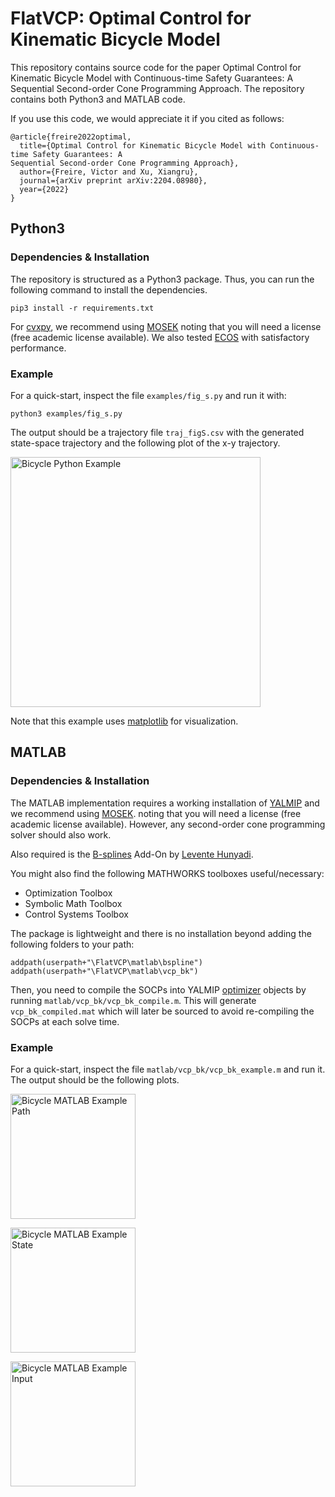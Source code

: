 # FlatVCP: Optimal Control for Kinematic Bicycle Model
This repository contains source code for the paper Optimal Control for Kinematic Bicycle Model with Continuous-time Safety Guarantees: A Sequential Second-order Cone Programming Approach.
The repository contains both Python3 and MATLAB code.

If you use this code, we would appreciate it if you cited as follows:
```
@article{freire2022optimal,
  title={Optimal Control for Kinematic Bicycle Model with Continuous-time Safety Guarantees: A
Sequential Second-order Cone Programming Approach},
  author={Freire, Victor and Xu, Xiangru},
  journal={arXiv preprint arXiv:2204.08980},
  year={2022}
}
```

## Python3
### Dependencies & Installation
The repository is structured as a Python3 package. Thus, you can run the following command to
install the dependencies.
```
pip3 install -r requirements.txt
```
For [cvxpy](https://www.cvxpy.org/), we recommend using [MOSEK](https://www.mosek.com/) noting
that you will need a license (free academic license available). We also tested
[ECOS](https://web.stanford.edu/~boyd/papers/ecos.html) with satisfactory performance.

### Example
For a quick-start, inspect the file `examples/fig_s.py` and run it with:
```
python3 examples/fig_s.py
```

The output should be a trajectory file `traj_figS.csv` with the generated state-space
trajectory and the following plot of the x-y trajectory.

[<img
src="https://github.com/ARC-Lab-Research-Group/FlatVCP/blob/master/img/bk_python_example.png"
width="400" alt="Bicycle Python
Example">](https://github.com/ARC-Lab-Research-Group/FlatVCP/blob/master/img/bk_python_example.png)

Note that this example uses [matplotlib](https://matplotlib.org/) for visualization.


## MATLAB
### Dependencies & Installation
The MATLAB implementation requires a working installation of
[YALMIP](https://yalmip.github.io/) and we recommend using [MOSEK](https://www.mosek.com/).
noting that you will need a license (free academic license available). However, any
second-order cone programming solver should also work.

Also required is the
[B-splines](https://www.mathworks.com/matlabcentral/fileexchange/27374-b-splines) Add-On by
[Levente Hunyadi](https://www.mathworks.com/matlabcentral/profile/authors/1879353).

You might also find the following MATHWORKS toolboxes useful/necessary:
* Optimization Toolbox
* Symbolic Math Toolbox
* Control Systems Toolbox

The package is lightweight and there is no installation beyond adding the following folders to
your path:
```
addpath(userpath+"\FlatVCP\matlab\bspline")
addpath(userpath+"\FlatVCP\matlab\vcp_bk")
```
Then, you need to compile the SOCPs into YALMIP
[optimizer](https://yalmip.github.io/command/optimizer/) objects by running
`matlab/vcp_bk/vcp_bk_compile.m`. This will generate `vcp_bk_compiled.mat` which will later be
sourced to avoid re-compiling the SOCPs at each solve time.

### Example
For a quick-start, inspect the file `matlab/vcp_bk/vcp_bk_example.m` and run it.
The output should be the following plots.


[<img
src="https://github.com/ARC-Lab-Research-Group/FlatVCP/blob/master/img/bk_matlab_example_path.png"
width="200" alt="Bicycle MATLAB
Example Path">](https://github.com/ARC-Lab-Research-Group/FlatVCP/blob/master/img/bk_matlab_example_path.png)

[<img
src="https://github.com/ARC-Lab-Research-Group/FlatVCP/blob/master/img/bk_matlab_example_state.png"
width="200" alt="Bicycle MATLAB
Example State">](https://github.com/ARC-Lab-Research-Group/FlatVCP/blob/master/img/bk_matlab_example_state.png)

[<img
src="https://github.com/ARC-Lab-Research-Group/FlatVCP/blob/master/img/bk_matlab_example_input.png"
width="200" alt="Bicycle MATLAB
Example Input">](https://github.com/ARC-Lab-Research-Group/FlatVCP/blob/master/img/bk_matlab_example_input.png)
